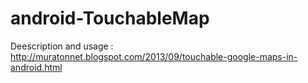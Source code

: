 android-TouchableMap
====================

Deescription and usage :
<br/>
<a hrer="http://muratonnet.blogspot.com/2013/09/touchable-google-maps-in-android.html" target="_blank">
http://muratonnet.blogspot.com/2013/09/touchable-google-maps-in-android.html
</a>
